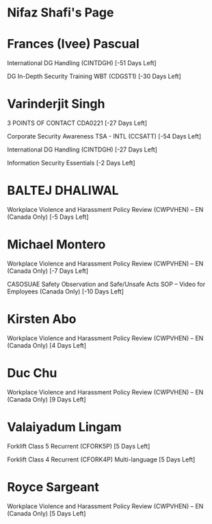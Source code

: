 # Nifaz Shafi's Page




# Frances (Ivee) Pascual


International DG Handling (CINTDGH) [-51 Days Left]

DG In-Depth Security Training WBT (CDGST1) [-30 Days Left]



# Varinderjit Singh


3 POINTS OF CONTACT CDA0221 [-27 Days Left]

Corporate Security Awareness TSA - INTL (CCSATT) [-54 Days Left]

International DG Handling (CINTDGH) [-27 Days Left]

Information Security Essentials [-2 Days Left]



# BALTEJ DHALIWAL


Workplace Violence and Harassment Policy Review (CWPVHEN) – EN (Canada Only) [-5 Days Left]



# Michael Montero


Workplace Violence and Harassment Policy Review (CWPVHEN) – EN (Canada Only) [-7 Days Left]

CASOSUAE Safety Observation and Safe/Unsafe Acts SOP – Video for Employees (Canada Only) [-10 Days Left]



# Kirsten Abo


Workplace Violence and Harassment Policy Review (CWPVHEN) – EN (Canada Only) [4 Days Left]



# Duc Chu


Workplace Violence and Harassment Policy Review (CWPVHEN) – EN (Canada Only) [9 Days Left]



# Valaiyadum Lingam


Forklift Class 5 Recurrent (CFORK5P) [5 Days Left]

Forklift Class 4 Recurrent (CFORK4P) Multi-language [5 Days Left]



# Royce Sargeant


Workplace Violence and Harassment Policy Review (CWPVHEN) – EN (Canada Only) [5 Days Left]



